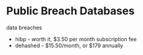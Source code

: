 # Public Breach Databases



data breaches

* hibp - worth it, $3.50 per month subscription fee
* dehashed - $15.50/month, or $179 annually

